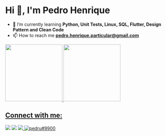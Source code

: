<h1>Hi 👋, I'm Pedro Henrique</h1>

- 🌱 I’m currently learning **Python, Unit Tests, Linux, SQL, Flutter, Design Pattern and Clean Code**
- 📫 How to reach me **pedro.henrique.particular@gmail.com**

<div>
  <a href="https://github.com/pedrohenriquedevbr">
  <img height="180em" src="https://github-readme-stats.vercel.app/api?username=pedrohenriquedevbr&show_icons=true&theme=tokyonight&include_all_commits=true&count_private=true"/>
  <img height="180em" src="https://github-readme-stats.vercel.app/api/top-langs/?username=pedrohenriquedevbr&layout=compact&langs_count=7&theme=tokyonight"/>
</div>
  
## Connect with me:
  
<div> 
    <a href="https://www.youtube.com/channel/UCsfCR2wETP80000IuMTPYNA" target="_blank"><img src="https://img.shields.io/badge/YouTube-FF0000?style=for-the-badge&logo=youtube&logoColor=white" target="_blank"></a>
    <a href = "mailto:pedro.henrique.particular@gmail.com"><img src="https://img.shields.io/badge/Gmail-D14836?style=for-the-badge&logo=gmail&logoColor=white" target="_blank"></a> 
    <a href= "https://www.linkedin.com/in/pedro-henrique-br/">
        <img src="https://img.shields.io/badge/LinkedIn-0077B5?style=for-the-badge&logo=linkedin&logoColor=white">
    </a>
    <a href="https://discord.gg/pedru#9900" target="blank">
        <img src="https://img.shields.io/badge/Discord-7289DA?style=for-the-badge&logo=discord&logoColor=white" alt="pedru#9900"/>
    </a>
</div>
